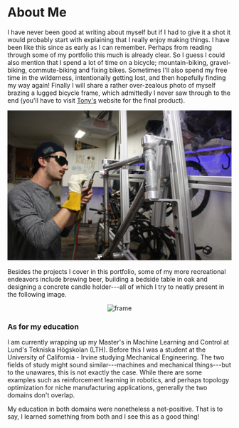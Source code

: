 # About Me

I have never been good at writing about myself but if I had to give it a shot it would probably start with explaining that I really enjoy making things. I have been like this since as early as I can remember. Perhaps from reading through some of my portfolio this much is already clear. So I guess I could also mention that I spend a lot of time on a bicycle; mountain-biking, gravel-biking, commute-biking and fixing bikes. Sometimes I'll also spend my free time in the wilderness, intentionally getting lost, and then hopefully finding my way again! Finally I will share a rather over-zealous photo of myself brazing a lugged bicycle frame, which admittedly I never saw through to the end (you'll have to visit [Tony's](https://tonydrabeck.com/) website for the final product).

<p class="img_solo" align="center">
  <img alt="frame" src=".\media\about\brazing.jpg"/>
</p>

Besides the projects I cover in this portfolio, some of my more recreational endeavors include brewing beer, building a bedside table in oak and designing a concrete candle holder---all of which I try to neatly present in the following image. 

<p class="img_solo" align="center">
  <img alt="frame" src=".\media\about\my_things.jpg" />
</p> 

### As for my education

I am currently wrapping up my Master's in Machine Learning and Control at Lund's Tekniska Högskolan (LTH). Before this I was a student at the University of California - Irvine studying Mechanical Engineering. The two fields of study might sound similar---machines and mechanical things---but to the unawares, this is not exactly the case. While there are some examples such as reinforcement learning in robotics, and perhaps topology optimization for niche manufacturing applications, generally the two domains don't overlap. 

My education in both domains were nonetheless a net-positive. That is to say, I learned something from both and I see this as a good thing! 